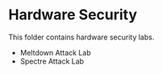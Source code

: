 # Hardware Security

This folder contains hardware security labs.

- Meltdown Attack Lab
- Spectre Attack Lab

